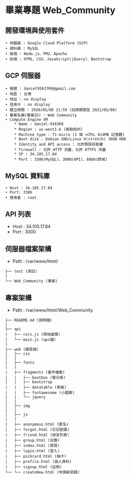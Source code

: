 # 畢業專題  Web_Community

## 開發環境與使用套件
    ∙ 伺服器 : Google Cloud Platform (GCP)
    ∙ 資料庫 : MySQL
    ∙ 後端 : Node.js、PM2、Apache
    ∙ 前端 : HTML、CSS、JavaScript(jQuery)、Bootstrap

## GCP 伺服器
    ∙ 帳號 : daniel9563769@gmail.com
    ∙ 地區 : 台灣
    ∙ 地址 : no display
    ∙ 信用卡 : no display
    ∙ 建立時間 : 2020/05/08 11:59 (試用期限至 2021/05/08)
    ∙ 專案名稱(專案ID) : Web Community
    ∙ Compute Engine VM
        * Name : daniel-918369
        * Region : us-west1-b (奧勒岡州)
        * Machine type : f1-micro (1 個 vCPU，614MB 記憶體)
        * Boot disk : Debian GNU/Linux 9(stretch) 30GB HDD
        * Identity and API access : 允許預設存取權
        * Firewall : 允許 HTTP 流量、允許 HTTPS 流量
        * IP : 34.105.17.84
        * Port : 3306(MySQL)、3000(API)、8080(跨域)
        
## MySQL 資料庫
    ∙ Host : 34.105.17.84
    ∙ Port: 3306
    ∙ 使用者 : root

## API 列表
* Host : 34.105.17.84
* Port : 3000

## 伺服器檔案架構
* Path : /var/www/html/
```
├── test (測試)
|
└── Web_Community (專案)
```

## 專案架構
* Path : /var/www/html/Web_Community
```
├── README.md (說明檔)
|
├── api
|   ├── cors.js (跨域處理)
|   └── main.js (api檔)
|
├── web (網頁端)
|   ├── css
|   |
|   ├── fonts
|   |
|   ├── fragments (套件檔案)
|   |   ├── bootbox (警示框)
|   |   ├── bootstrap
|   |   ├── datatable (表格)
|   |   ├── fontawesome (小圖案)
|   |   └── jquery
|   |
|   ├── img
|   |
|   ├── js
|   |
|   ├── anonymous.html (匿名)
|   ├── forgot.html (忘記密碼)
|   ├── friend.html (朋友列表)
|   ├── group.html (社團)
|   ├── index.html (首頁)
|   ├── login.html (登入)
|   ├── pickcard.html (抽卡)
|   ├── profile.html (個人資料)
|   ├── signup.html (註冊)
└── └── createNew.html (申請新密碼)
```

